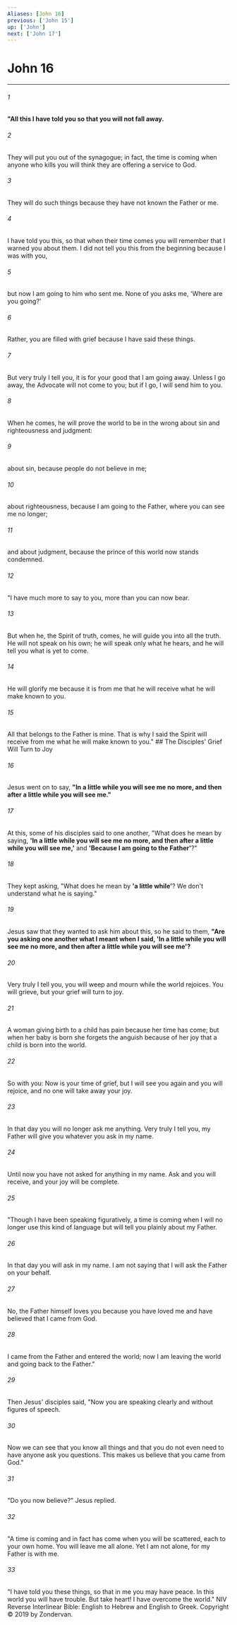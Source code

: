 ```yaml
---
Aliases: [John 16]
previous: ['John 15']
up: ['John']
next: ['John 17']
---
```

# John 16

***


###### 1 
**"All this I have told you so that you will not fall away.** 

###### 2 
They will put you out of the synagogue; in fact, the time is coming when anyone who kills you will think they are offering a service to God. 

###### 3 
They will do such things because they have not known the Father or me. 

###### 4 
I have told you this, so that when their time comes you will remember that I warned you about them. I did not tell you this from the beginning because I was with you, 

###### 5 
but now I am going to him who sent me. None of you asks me, 'Where are you going?' 

###### 6 
Rather, you are filled with grief because I have said these things. 

###### 7 
But very truly I tell you, it is for your good that I am going away. Unless I go away, the Advocate will not come to you; but if I go, I will send him to you. 

###### 8 
When he comes, he will prove the world to be in the wrong about sin and righteousness and judgment: 

###### 9 
about sin, because people do not believe in me; 

###### 10 
about righteousness, because I am going to the Father, where you can see me no longer; 

###### 11 
and about judgment, because the prince of this world now stands condemned. 

###### 12 
"I have much more to say to you, more than you can now bear. 

###### 13 
But when he, the Spirit of truth, comes, he will guide you into all the truth. He will not speak on his own; he will speak only what he hears, and he will tell you what is yet to come. 

###### 14 
He will glorify me because it is from me that he will receive what he will make known to you. 

###### 15 
All that belongs to the Father is mine. That is why I said the Spirit will receive from me what he will make known to you." ## The Disciples' Grief Will Turn to Joy 

###### 16 
Jesus went on to say, **"In a little while you will see me no more, and then after a little while you will see me."** 

###### 17 
At this, some of his disciples said to one another, "What does he mean by saying, **'In a little while you will see me no more, and then after a little while you will see me,'** and **'Because I am going to the Father'**?" 

###### 18 
They kept asking, "What does he mean by **'a little while'**? We don't understand what he is saying." 

###### 19 
Jesus saw that they wanted to ask him about this, so he said to them, **"Are you asking one another what I meant when I said, 'In a little while you will see me no more, and then after a little while you will see me'?** 

###### 20 
Very truly I tell you, you will weep and mourn while the world rejoices. You will grieve, but your grief will turn to joy. 

###### 21 
A woman giving birth to a child has pain because her time has come; but when her baby is born she forgets the anguish because of her joy that a child is born into the world. 

###### 22 
So with you: Now is your time of grief, but I will see you again and you will rejoice, and no one will take away your joy. 

###### 23 
In that day you will no longer ask me anything. Very truly I tell you, my Father will give you whatever you ask in my name. 

###### 24 
Until now you have not asked for anything in my name. Ask and you will receive, and your joy will be complete. 

###### 25 
"Though I have been speaking figuratively, a time is coming when I will no longer use this kind of language but will tell you plainly about my Father. 

###### 26 
In that day you will ask in my name. I am not saying that I will ask the Father on your behalf. 

###### 27 
No, the Father himself loves you because you have loved me and have believed that I came from God. 

###### 28 
I came from the Father and entered the world; now I am leaving the world and going back to the Father." 

###### 29 
Then Jesus' disciples said, "Now you are speaking clearly and without figures of speech. 

###### 30 
Now we can see that you know all things and that you do not even need to have anyone ask you questions. This makes us believe that you came from God." 

###### 31 
"Do you now believe?" Jesus replied. 

###### 32 
"A time is coming and in fact has come when you will be scattered, each to your own home. You will leave me all alone. Yet I am not alone, for my Father is with me. 

###### 33 
"I have told you these things, so that in me you may have peace. In this world you will have trouble. But take heart! I have overcome the world." NIV Reverse Interlinear Bible: English to Hebrew and English to Greek. Copyright © 2019 by Zondervan.
